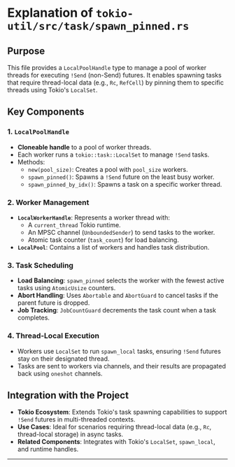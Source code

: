 # Explanation of `tokio-util/src/task/spawn_pinned.rs`

## Purpose
This file provides a `LocalPoolHandle` type to manage a pool of worker threads for executing `!Send` (non-Send) futures. It enables spawning tasks that require thread-local data (e.g., `Rc`, `RefCell`) by pinning them to specific threads using Tokio's `LocalSet`.

## Key Components

### 1. **`LocalPoolHandle`**
- **Cloneable handle** to a pool of worker threads.
- Each worker runs a `tokio::task::LocalSet` to manage `!Send` tasks.
- Methods:
  - `new(pool_size)`: Creates a pool with `pool_size` workers.
  - `spawn_pinned()`: Spawns a `!Send` future on the least busy worker.
  - `spawn_pinned_by_idx()`: Spawns a task on a specific worker thread.

### 2. **Worker Management**
- **`LocalWorkerHandle`**: Represents a worker thread with:
  - A `current_thread` Tokio runtime.
  - An MPSC channel (`UnboundedSender`) to send tasks to the worker.
  - Atomic task counter (`task_count`) for load balancing.
- **`LocalPool`**: Contains a list of workers and handles task distribution.

### 3. **Task Scheduling**
- **Load Balancing**: `spawn_pinned` selects the worker with the fewest active tasks using `AtomicUsize` counters.
- **Abort Handling**: Uses `Abortable` and `AbortGuard` to cancel tasks if the parent future is dropped.
- **Job Tracking**: `JobCountGuard` decrements the task count when a task completes.

### 4. **Thread-Local Execution**
- Workers use `LocalSet` to run `spawn_local` tasks, ensuring `!Send` futures stay on their designated thread.
- Tasks are sent to workers via channels, and their results are propagated back using `oneshot` channels.

## Integration with the Project
- **Tokio Ecosystem**: Extends Tokio's task spawning capabilities to support `!Send` futures in multi-threaded contexts.
- **Use Cases**: Ideal for scenarios requiring thread-local data (e.g., `Rc`, thread-local storage) in async tasks.
- **Related Components**: Integrates with Tokio's `LocalSet`, `spawn_local`, and runtime handles.

---
